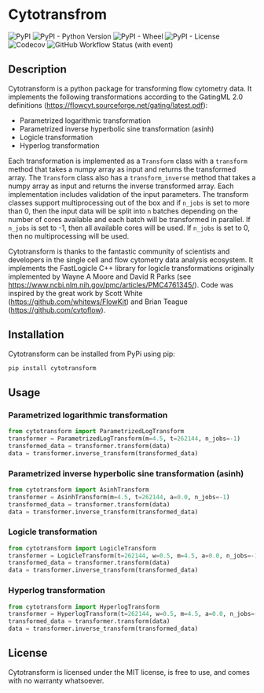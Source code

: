 # Cytotransfrom

![PyPI](https://img.shields.io/pypi/v/cytotransform)
![PyPI - Python Version](https://img.shields.io/pypi/pyversions/cytotransform)
![PyPI - Wheel](https://img.shields.io/pypi/wheel/cytotransform)
![PyPI - License](https://img.shields.io/pypi/l/cytotransform)
![Codecov](https://img.shields.io/codecov/c/github/burtonrj/cytotransform)
![GitHub Workflow Status (with event)](https://img.shields.io/github/actions/workflow/status/burtonrj/cytotransform/build.yaml)

## Description

Cytotransform is a python package for transforming flow cytometry data. It implements the following transformations
according to the GatingML 2.0 definitions (https://flowcyt.sourceforge.net/gating/latest.pdf):

- Parametrized logarithmic transformation
- Parametrized inverse hyperbolic sine transformation (asinh)
- Logicle transformation
- Hyperlog transformation

Each transformation is implemented as a `Transform` class with a `transform` method that takes a numpy array as input
and returns the transformed array. The `Transform` class also has a `transform_inverse` method that takes a numpy array
as input and returns the inverse transformed array. Each implementation includes validation of the input parameters. The
transform classes support multiprocessing out of the box and if `n_jobs` is set to more than 0, then the input data will
be split into `n` batches depending on the number of cores available and each batch will be transformed in parallel.
If `n_jobs` is set to -1, then all available cores will be used. If `n_jobs` is set to 0, then no multiprocessing will
be used.

Cytotransform is thanks to the fantastic community of scientists and developers in the single cell and flow
cytometry data analysis ecosystem. It implements the FastLogicle C++ library for logicle transformations
originally implemented by Wayne A Moore and David R Parks (see https://www.ncbi.nlm.nih.gov/pmc/articles/PMC4761345/).
Code was inspired by the great work by Scott White (https://github.com/whitews/FlowKit) and Brian Teague
(https://github.com/cytoflow).

## Installation

Cytotransform can be installed from PyPi using pip:

```bash
pip install cytotransform
```

## Usage

### Parametrized logarithmic transformation

```python
from cytotransform import ParametrizedLogTransform
transformer = ParametrizedLogTransform(m=4.5, t=262144, n_jobs=-1)
transformed_data = transformer.transform(data)
data = transformer.inverse_transform(transformed_data)
```

### Parametrized inverse hyperbolic sine transformation (asinh)

```python
from cytotransform import AsinhTransform
transformer = AsinhTransform(m=4.5, t=262144, a=0.0, n_jobs=-1)
transformed_data = transformer.transform(data)
data = transformer.inverse_transform(transformed_data)
```

### Logicle transformation

```python
from cytotransform import LogicleTransform
transformer = LogicleTransform(t=262144, w=0.5, m=4.5, a=0.0, n_jobs=-1)
transformed_data = transformer.transform(data)
data = transformer.inverse_transform(transformed_data)
```

### Hyperlog transformation

```python
from cytotransform import HyperlogTransform
transformer = HyperlogTransform(t=262144, w=0.5, m=4.5, a=0.0, n_jobs=-1)
transformed_data = transformer.transform(data)
data = transformer.inverse_transform(transformed_data)
```

## License

Cytotransform is licensed under the MIT license, is free to use, and comes with no warranty whatsoever.
